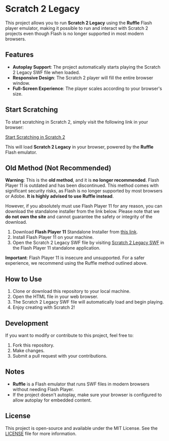 # Scratch 2 Legacy

This project allows you to run **Scratch 2 Legacy** using the **Ruffle** Flash player emulator, making it possible to run and interact with Scratch 2 projects even though Flash is no longer supported in most modern browsers.

## Features

- **Autoplay Support**: The project automatically starts playing the Scratch 2 Legacy SWF file when loaded.
- **Responsive Design**: The Scratch 2 player will fill the entire browser window.
- **Full-Screen Experience**: The player scales according to your browser's size.

## Start Scratching

To start scratching in Scratch 2, simply visit the following link in your browser:

[Start Scratching in Scratch 2](https://noahscratch493.github.io/Scratch-2-Legacy)

This will load **Scratch 2 Legacy** in your browser, powered by the **Ruffle** Flash emulator.

## Old Method (Not Recommended)

**Warning**: This is the **old method**, and it is **no longer recommended**. Flash Player 11 is outdated and has been discontinued. This method comes with significant security risks, as Flash is no longer supported by most browsers or Adobe. **It is highly advised to use Ruffle instead**.

However, if you absolutely must use Flash Player 11 for any reason, you can download the standalone installer from the link below. Please note that we **do not own the site** and cannot guarantee the safety or integrity of the download.

1. Download **Flash Player 11** Standalone Installer from [this link](https://archive.org/details/adobe_flash_player_10.1.102.64).
2. Install Flash Player 11 on your machine.
3. Open the Scratch 2 Legacy SWF file by visiting [Scratch 2 Legacy SWF](https://noahscratch493.github.io/Scratch-2-Legacy/Scratch_2_legacy.swf) in the Flash Player 11 standalone application.

**Important**: Flash Player 11 is insecure and unsupported. For a safer experience, we recommend using the Ruffle method outlined above.

## How to Use

1. Clone or download this repository to your local machine.
2. Open the HTML file in your web browser.
3. The Scratch 2 Legacy SWF file will automatically load and begin playing.
4. Enjoy creating with Scratch 2!

## Development

If you want to modify or contribute to this project, feel free to:

1. Fork this repository.
2. Make changes.
3. Submit a pull request with your contributions.

## Notes

- **Ruffle** is a Flash emulator that runs SWF files in modern browsers without needing Flash Player.
- If the project doesn't autoplay, make sure your browser is configured to allow autoplay for embedded content.

## License

This project is open-source and available under the MIT License. See the [LICENSE](LICENSE) file for more information.
